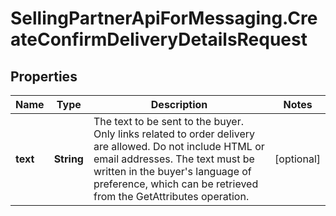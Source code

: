 # SellingPartnerApiForMessaging.CreateConfirmDeliveryDetailsRequest

## Properties
Name | Type | Description | Notes
------------ | ------------- | ------------- | -------------
**text** | **String** | The text to be sent to the buyer. Only links related to order delivery are allowed. Do not include HTML or email addresses. The text must be written in the buyer's language of preference, which can be retrieved from the GetAttributes operation. | [optional] 



